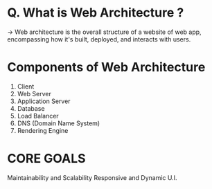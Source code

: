 # Q. What is Web Architecture ?
-> Web architecture is the overall structure of a website of web app, encompassing how it's built, deployed, and interacts with users.



# Components of Web Architecture
1. Client
2. Web Server
3. Application Server
4. Database
5. Load Balancer
6. DNS (Domain Name System)
7. Rendering Engine


# CORE GOALS
Maintainability and Scalability
Responsive and Dynamic U.I.